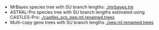 - MrBayes species tree with SU branch lengths: [./mrbayes.tre](https://github.com/ytabatabaee/CASTLES-Pro-paper/blob/main/data/biological/fungi/mrbayes.tre)
- ASTRAL-Pro species tree with SU branch lengths estimated using CASTLES-Pro: [./castles_pro_pep.ml.renamed.trees](https://github.com/ytabatabaee/CASTLES-Pro-paper/blob/main/data/biological/fungi/castles_pro_pep.ml.renamed.trees)
- Multi-copy gene trees with SU branch lengths [./pep.ml.renamed.trees](https://github.com/ytabatabaee/CASTLES-Pro-paper/blob/main/data/biological/fungi/pep.ml.renamed.trees)
